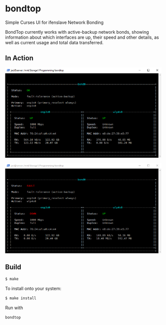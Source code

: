 # bondtop
Simple Curses UI for ifenslave Network Bonding

BondTop currently works with active-backup network bonds, showing 
information about which interfaces are up, their speed and other 
details, as well as current usage and total data transferred.

## In Action

![](img/ok.png)

![](img/fault.png)

## Build 
```bash
$ make
```

To install onto your system: 
```bash
$ make install
```

Run with 
```bash
bondtop
```